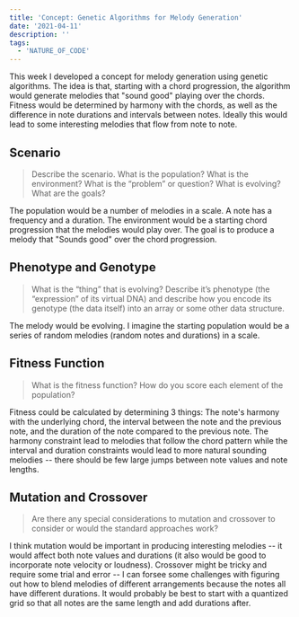 ```yaml
---
title: 'Concept: Genetic Algorithms for Melody Generation'
date: '2021-04-11'
description: ''
tags:
  - 'NATURE_OF_CODE'
---
```


This week I developed a concept for melody generation using genetic algorithms. The idea is that, starting with a chord progression, the algorithm would generate melodies that "sound good" playing over the chords. Fitness would be determined by harmony with the chords, as well as the difference in note durations and intervals between notes. Ideally this would lead to some interesting melodies that flow from note to note.

## Scenario

> Describe the scenario. What is the population? What is the environment? What is the “problem” or question? What is evolving? What are the goals?

The population would be a number of melodies in a scale. A note has a frequency and a duration. The environment would be a starting chord progression that the melodies would play over. The goal is to produce a melody that "Sounds good" over the chord progression.

## Phenotype and Genotype

> What is the “thing” that is evolving? Describe it’s phenotype (the “expression” of its virtual DNA) and describe how you encode its genotype (the data itself) into an array or some other data structure.

The melody would be evolving. I imagine the starting population would be a series of random melodies (random notes and durations) in a scale.

## Fitness Function

> What is the fitness function? How do you score each element of the population?

Fitness could be calculated by determining 3 things: The note's harmony with the underlying chord, the interval between the note and the previous note, and the duration of the note compared to the previous note. The harmony constraint lead to melodies that follow the chord pattern while the interval and duration constraints would lead to more natural sounding melodies -- there should be few large jumps between note values and note lengths.

## Mutation and Crossover

> Are there any special considerations to mutation and crossover to consider or would the standard approaches work?

I think mutation would be important in producing interesting melodies -- it would affect both note values and durations (it also would be good to incorporate note velocity or loudness). Crossover might be tricky and require some trial and error -- I can forsee some challenges with figuring out how to blend melodies of different arrangements because the notes all have different durations. It would probably be best to start with a quantized grid so that all notes are the same length and add durations after.
